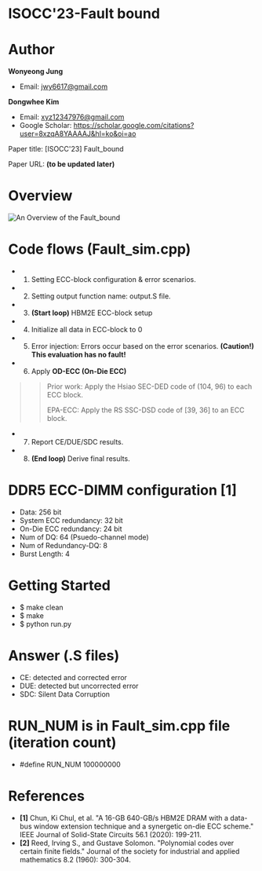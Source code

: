 # ISOCC'23-Fault bound

# Author

**Wonyeong Jung** 
- Email: jwy6617@gmail.com

**Dongwhee Kim**
- Email: xyz12347976@gmail.com
- Google Scholar: https://scholar.google.com/citations?user=8xzqA8YAAAAJ&hl=ko&oi=ao

Paper title: [ISOCC'23] Fault_bound

Paper URL: **(to be updated later)**

# Overview
![An Overview of the Fault_bound](https://github.com/xyz123479/ISOCC_23-Fault-Bound/blob/main/Fault_bound.png)

# Code flows (Fault_sim.cpp)
- 1. Setting ECC-block configuration & error scenarios.
- 2. Setting output function name: output.S file.
- 3. **(Start loop)** HBM2E ECC-block setup
- 4. Initialize all data in ECC-block to 0
- 5. Error injection: Errors occur based on the error scenarios. **(Caution!) This evaluation has no fault!**
- 6. Apply **OD-ECC (On-Die ECC)**
>> Prior work: Apply the Hsiao SEC-DED code of (104, 96) to each ECC block.
>> 
>> EPA-ECC: Apply the RS SSC-DSD code of [39, 36] to an ECC block.
- 7. Report CE/DUE/SDC results.
- 8. **(End loop)** Derive final results.

# DDR5 ECC-DIMM configuration [1]
- Data: 256 bit
- System ECC redundancy: 32 bit
- On-Die ECC redundancy: 24 bit
- Num of DQ: 64 (Psuedo-channel mode)
- Num of Redundancy-DQ: 8
- Burst Length: 4

# Getting Started
- $ make clean
- $ make
- $ python run.py

# Answer (.S files)
- CE: detected and corrected error
- DUE: detected but uncorrected error
- SDC: Silent Data Corruption

# RUN_NUM is in Fault_sim.cpp file (iteration count)
- #define RUN_NUM 100000000

# References
- **[1]** Chun, Ki Chul, et al. "A 16-GB 640-GB/s HBM2E DRAM with a data-bus window extension technique and a synergetic on-die ECC scheme." IEEE Journal of Solid-State Circuits 56.1 (2020): 199-211.
- **[2]** Reed, Irving S., and Gustave Solomon. "Polynomial codes over certain finite fields." Journal of the society for industrial and applied mathematics 8.2 (1960): 300-304.
